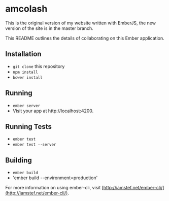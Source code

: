 # amcolash

This is the original version of my website written with EmberJS, the new version of the site is in the master branch.

This README outlines the details of collaborating on this Ember application.

## Installation

* `git clone` this repository
* `npm install`
* `bower install`

## Running

* `ember server`
* Visit your app at http://localhost:4200.

## Running Tests

* `ember test`
* `ember test --server`

## Building

* `ember build`
* 'ember build --environment=production'

For more information on using ember-cli, visit [http://iamstef.net/ember-cli/](http://iamstef.net/ember-cli/).
